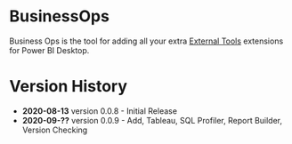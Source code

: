 # BusinessOps
Business Ops is the tool for adding all your extra [External Tools](https://docs.microsoft.com/en-us/power-bi/create-reports/desktop-external-tools) extensions for Power BI Desktop.

# Version History
- **2020-08-13** version 0.0.8 - Initial Release
- **2020-09-??** version 0.0.9 - Add, Tableau, SQL Profiler, Report Builder, Version Checking